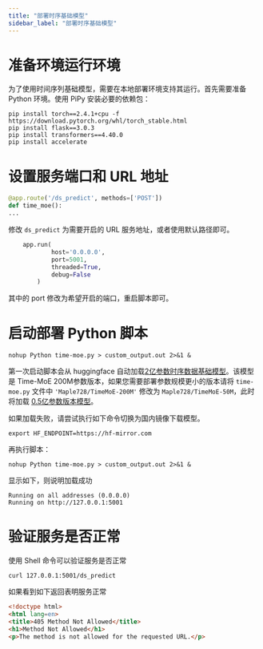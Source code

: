 ```yaml
---
title: "部署时序基础模型"
sidebar_label: "部署时序基础模型"
---
```


# 准备环境运行环境

为了使用时间序列基础模型，需要在本地部署环境支持其运行。首先需要准备 Python 环境。使用 PiPy 安装必要的依赖包：

```shell
pip install torch==2.4.1+cpu -f https://download.pytorch.org/whl/torch_stable.html
pip install flask==3.0.3
pip install transformers==4.40.0
pip install accelerate
```

# 设置服务端口和 URL 地址

```Python
@app.route('/ds_predict', methods=['POST'])
def time_moe():
...
```
修改 `ds_predict` 为需要开启的 URL 服务地址，或者使用默认路径即可。

```Python
    app.run(
            host='0.0.0.0',
            port=5001,
            threaded=True,  
            debug=False     
        )
```
其中的 port 修改为希望开启的端口，重启脚本即可。


# 启动部署 Python 脚本

```shell
nohup Python time-moe.py > custom_output.out 2>&1 &
```

第一次启动脚本会从 huggingface 自动加载[2亿参数时序数据基础模型](https://huggingface.co/Maple728/TimeMoE-200M)。该模型是 Time-MoE 200M参数版本，如果您需要部署参数规模更小的版本请将 `time-moe.py` 文件中 `'Maple728/TimeMoE-200M'` 修改为 `Maple728/TimeMoE-50M`，此时将加载 [0.5亿参数版本模型](https://huggingface.co/Maple728/TimeMoE-50M)。

如果加载失败，请尝试执行如下命令切换为国内镜像下载模型。

```shell
export HF_ENDPOINT=https://hf-mirror.com
```

再执行脚本：
```shell
nohup Python time-moe.py > custom_output.out 2>&1 &
```

显示如下，则说明加载成功
```shell
Running on all addresses (0.0.0.0)
Running on http://127.0.0.1:5001
```

# 验证服务是否正常

使用 Shell 命令可以验证服务是否正常

```shell
curl 127.0.0.1:5001/ds_predict
```
如果看到如下返回表明服务正常

```html
<!doctype html>
<html lang=en>
<title>405 Method Not Allowed</title>
<h1>Method Not Allowed</h1>
<p>The method is not allowed for the requested URL.</p>
```
